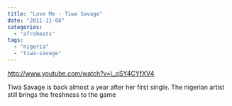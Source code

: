 ```yaml
---
title: "Love Me - Tiwa Savage"
date: "2011-11-08"
categories: 
  - "afrobeats"
tags: 
  - "nigeria"
  - "tiwa-savage"
---
```


http://www.youtube.com/watch?v=\_oSY4CYfXV4

Tiwa Savage is back almost a year after her first single. The nigerian artist still brings the freshness to the game
